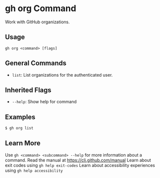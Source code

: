 # gh org Command

Work with GitHub organizations.

## Usage

```
gh org <command> [flags]
```

## General Commands

*   `list`: List organizations for the authenticated user.

## Inherited Flags

*   `--help`: Show help for command

## Examples

```bash
$ gh org list
```

## Learn More

Use `gh <command> <subcommand> --help` for more information about a command.
Read the manual at https://cli.github.com/manual
Learn about exit codes using `gh help exit-codes`
Learn about accessibility experiences using `gh help accessibility`
